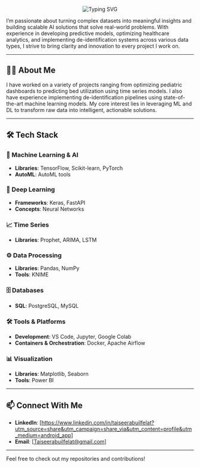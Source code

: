 <!-- Typing SVG Header -->
<p align="center">
  <img src="https://readme-typing-svg.demolab.com?font=Fira+Code&pause=1000&color=1F8ACB&center=true&vCenter=true&width=500&lines=Taiseer+Abuilfelat;Data+Scientist+%2F+AI+Engineer+%2F+ML+Enthusiast" alt="Typing SVG" />
</p>


I’m passionate about turning complex datasets into meaningful insights and building scalable AI solutions that solve real-world problems. With experience in developing predictive models, optimizing healthcare analytics, and implementing de-identification systems across various data types, I strive to bring clarity and innovation to every project I work on.

---

## 👨‍💻 About Me

I have worked on a variety of projects ranging from optimizing pediatric dashboards to predicting bed utilization using time series models. I also have experience implementing de-identification pipelines using state-of-the-art machine learning models. My core interest lies in leveraging ML and DL to transform raw data into intelligent, actionable solutions.

---

## 🛠️ Tech Stack

### 🧠 Machine Learning & AI
- **Libraries**: TensorFlow, Scikit-learn, PyTorch  
- **AutoML**: AutoML tools

### 🤖 Deep Learning
- **Frameworks**: Keras, FastAPI  
- **Concepts**: Neural Networks

### 📈 Time Series
- **Libraries**: Prophet, ARIMA, LSTM

### ⚙️ Data Processing
- **Libraries**: Pandas, NumPy  
- **Tools**: KNIME

### 🗄️ Databases
- **SQL**: PostgreSQL, MySQL

### 🛠️ Tools & Platforms
- **Development**: VS Code, Jupyter, Google Colab  
- **Containers & Orchestration**: Docker, Apache Airflow

### 📊 Visualization
- **Libraries**: Matplotlib, Seaborn  
- **Tools**: Power BI

---

## 📫 Connect With Me

- **LinkedIn**: [https://www.linkedin.com/in/taiseerabuilfelat?utm_source=share&utm_campaign=share_via&utm_content=profile&utm_medium=android_app]  
- **Email**: [Taiseerabuilfelat@gmail.com]

---

Feel free to check out my repositories and contributions!

